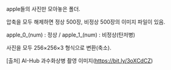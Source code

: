apple들의 사진만 모아놓은 폴더.

압축을 모두 해제하면 정상 500장, 비정상 500장의 이미지 파일이 있음.

apple_0_(num) : 정상 / apple_1_(num) : 비정상(탄저병)

사진을 모두 256×256×3 형식으로 변환(축소).

[출처] AI-Hub 과수화상병 촬영 이미지(https://bit.ly/3oXCdCZ)
